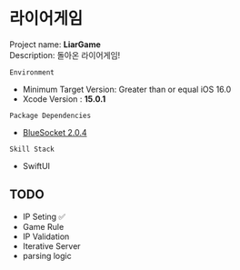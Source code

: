 # 라이어게임  

Project name: **LiarGame**  
Description: 돌아온 라이어게임!  

`Environment`  

- Minimum Target Version: Greater than or equal iOS 16.0  
- Xcode Version : **15.0.1**  

`Package Dependencies`  

- [BlueSocket 2.0.4](https://github.com/Kitura/BlueSocket)  

`Skill Stack`  

- SwiftUI  

## TODO  
- IP Seting ✅
- Game Rule
- IP Validation
- Iterative Server
- parsing logic